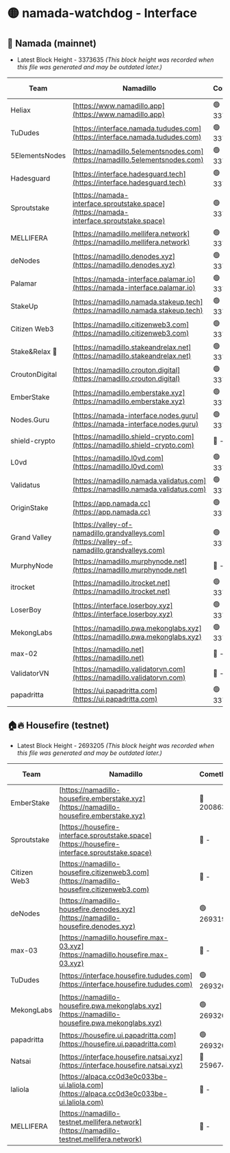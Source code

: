 # 🟡 namada-watchdog - Interface

## 🚀 Namada (mainnet)
- Latest Block Height - 3373635 *(This block height was recorded when this file was generated and may be outdated later.)*

| Team | Namadillo | CometBFT | Indexer | MASP Indexer |
|-|-|-|-|-|
| Heliax | [https://www.namadillo.app](https://www.namadillo.app) | 🟢 3373609 | 🟢 3373609 | 🟢 3373609 |
| TuDudes | [https://interface.namada.tududes.com](https://interface.namada.tududes.com) | 🟢 3373609 | 🟢 3373609 | 🟢 3373609 |
| 5ElementsNodes | [https://namadillo.5elementsnodes.com](https://namadillo.5elementsnodes.com) | 🟢 3373610 | 🟢 3373610 | 🟢 3373610 |
| Hadesguard | [https://interface.hadesguard.tech](https://interface.hadesguard.tech) | 🟢 3373611 | 🟢 3373611 | 🟢 3373611 |
| Sproutstake | [https://namada-interface.sproutstake.space](https://namada-interface.sproutstake.space) | 🟢 3373611 | 🟢 3373611 | 🟢 3373612 |
| MELLIFERA | [https://namadillo.mellifera.network](https://namadillo.mellifera.network) | 🟢 3373613 | 🟢 3373613 | 🟢 3373613 |
| deNodes | [https://namadillo.denodes.xyz](https://namadillo.denodes.xyz) | 🟢 3373614 | 🟢 3373613 | 🟢 3373614 |
| Palamar | [https://namada-interface.palamar.io](https://namada-interface.palamar.io) | 🟢 3373614 | 🟢 3373614 | 🟢 3373614 |
| StakeUp | [https://namadillo.namada.stakeup.tech](https://namadillo.namada.stakeup.tech) | 🟢 3373615 | 🟢 3373615 | 🟢 3373615 |
| Citizen Web3 | [https://namadillo.citizenweb3.com](https://namadillo.citizenweb3.com) | 🟢 3373616 | 🟢 3373616 | 🟢 3373616 |
| Stake&Relax 🦥 | [https://namadillo.stakeandrelax.net](https://namadillo.stakeandrelax.net) | 🟢 3373617 | 🟢 3373617 | 🟢 3373616 |
| CroutonDigital | [https://namadillo.crouton.digital](https://namadillo.crouton.digital) | 🟢 3373618 | 🟢 3373618 | 🟢 3373617 |
| EmberStake | [https://namadillo.emberstake.xyz](https://namadillo.emberstake.xyz) | 🟢 3373618 | 🟢 3373618 | 🟢 3373618 |
| Nodes.Guru | [https://namada-interface.nodes.guru](https://namada-interface.nodes.guru) | 🟢 3373619 | 🟢 3373619 | 🟢 3373619 |
| shield-crypto | [https://namadillo.shield-crypto.com](https://namadillo.shield-crypto.com) | 🔴 - | 🔴 - | 🔴 - |
| L0vd | [https://namadillo.l0vd.com](https://namadillo.l0vd.com) | 🟢 3373625 | 🟢 3373625 | 🟢 3373625 |
| Validatus | [https://namadillo.namada.validatus.com](https://namadillo.namada.validatus.com) | 🟢 3373626 | 🟢 3373626 | 🟢 3373626 |
| OriginStake | [https://app.namada.cc](https://app.namada.cc) | 🟢 3373627 | 🟢 3373627 | 🟢 3373626 |
| Grand Valley | [https://valley-of-namadillo.grandvalleys.com](https://valley-of-namadillo.grandvalleys.com) | 🟢 3373627 | 🟢 3373627 | 🟢 3373627 |
| MurphyNode | [https://namadillo.murphynode.net](https://namadillo.murphynode.net) | 🔴 - | 🔴 - | 🔴 - |
| itrocket | [https://namadillo.itrocket.net](https://namadillo.itrocket.net) | 🟢 3373629 | 🟢 3373629 | 🟢 3373629 |
| LoserBoy | [https://interface.loserboy.xyz](https://interface.loserboy.xyz) | 🟢 3373630 | 🟢 3373630 | 🟢 3373630 |
| MekongLabs | [https://namadillo.pwa.mekonglabs.xyz](https://namadillo.pwa.mekonglabs.xyz) | 🟢 3373631 | 🟢 3373631 | 🟢 3373630 |
| max-02 | [https://namadillo.net](https://namadillo.net) | 🔴 - | 🔴 - | 🔴 - |
| ValidatorVN | [https://namadillo.validatorvn.com](https://namadillo.validatorvn.com) | 🔴 - | 🔴 - | 🔴 - |
| papadritta | [https://ui.papadritta.com](https://ui.papadritta.com) | 🟢 3373635 | 🟢 3373635 | 🔴 - |

## 🏠🔥 Housefire (testnet)
- Latest Block Height - 2693205 *(This block height was recorded when this file was generated and may be outdated later.)*

| Team | Namadillo | CometBFT | Indexer | MASP Indexer |
|-|-|-|-|-|
| EmberStake | [https://namadillo-housefire.emberstake.xyz](https://namadillo-housefire.emberstake.xyz) | 🔴 2008636 | 🔴 - | 🔴 - |
| Sproutstake | [https://housefire-interface.sproutstake.space](https://housefire-interface.sproutstake.space) | 🔴 - | 🔴 - | 🔴 - |
| Citizen Web3 | [https://namadillo-housefire.citizenweb3.com](https://namadillo-housefire.citizenweb3.com) | 🔴 - | 🔴 - | 🔴 - |
| deNodes | [https://namadillo-housefire.denodes.xyz](https://namadillo-housefire.denodes.xyz) | 🟢 2693195 | 🟢 2693195 | 🟢 2693194 |
| max-03 | [https://namadillo.housefire.max-03.xyz](https://namadillo.housefire.max-03.xyz) | 🔴 - | 🔴 - | 🔴 - |
| TuDudes | [https://interface.housefire.tududes.com](https://interface.housefire.tududes.com) | 🟢 2693203 | 🟢 2693203 | 🟢 2693203 |
| MekongLabs | [https://namadillo-housefire.pwa.mekonglabs.xyz](https://namadillo-housefire.pwa.mekonglabs.xyz) | 🟢 2693204 | 🟢 2693204 | 🟢 2693204 |
| papadritta | [https://housefire.ui.papadritta.com](https://housefire.ui.papadritta.com) | 🟢 2693205 | 🟢 2693205 | 🟢 2693205 |
| Natsai | [https://interface.housefire.natsai.xyz](https://interface.housefire.natsai.xyz) | 🔴 2596741 | 🔴 2596741 | 🔴 2596741 |
| laliola | [https://alpaca.cc0d3e0c033be-ui.laliola.com](https://alpaca.cc0d3e0c033be-ui.laliola.com) | 🔴 - | 🔴 - | 🔴 - |
| MELLIFERA | [https://namadillo-testnet.mellifera.network](https://namadillo-testnet.mellifera.network) | 🔴 - | 🟢 2693208 | 🔴 2607259 |

